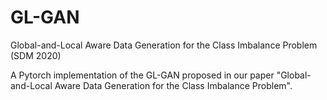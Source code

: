 # GL-GAN
Global-and-Local Aware Data Generation for the Class Imbalance Problem (SDM 2020)

A Pytorch implementation of the GL-GAN proposed in our paper "Global-and-Local Aware Data Generation for the Class Imbalance Problem".
